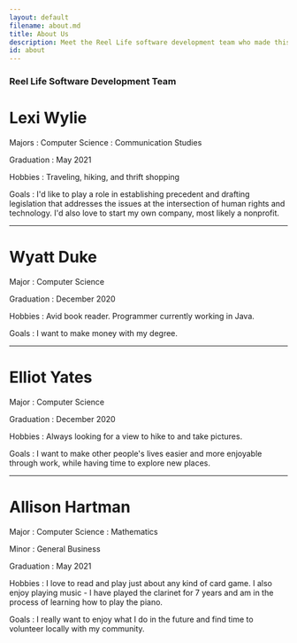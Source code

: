 ```yaml
---
layout: default
filename: about.md
title: About Us
description: Meet the Reel Life software development team who made this all possible!
id: about
---
```


### Reel Life Software Development Team
# Lexi Wylie
Majors
: Computer Science
: Communication Studies

Graduation
: May 2021

Hobbies
: Traveling, hiking, and thrift shopping

Goals
: I'd like to play a role in establishing precedent and drafting legislation that addresses the issues at the intersection of human rights and technology. I'd also love to start my own company, most likely a nonprofit.

---

# Wyatt Duke
Major
: Computer Science

Graduation
: December 2020

Hobbies
: Avid book reader. Programmer currently working in Java.

Goals
: I want to make money with my degree.

---

# Elliot Yates
Major
: Computer Science

Graduation
: December 2020

Hobbies
: Always looking for a view to hike to and take pictures.

Goals
: I want to make other people's lives easier and more enjoyable through work, while having time to explore new places.

---

# Allison Hartman
Major
: Computer Science
: Mathematics

Minor
: General Business

Graduation
: May 2021

Hobbies
: I love to read and play just about any kind of card game. I also enjoy playing music - I have played the clarinet for 7 years and am in the process of learning how to play the piano.

Goals
: I really want to enjoy what I do in the future and find time to volunteer locally with my community.
